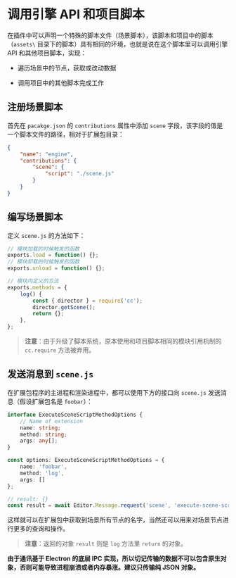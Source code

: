 # 调用引擎 API 和项目脚本

在插件中可以声明一个特殊的脚本文件（场景脚本），该脚本和项目中的脚本（`assets\` 目录下的脚本）具有相同的环境，也就是说在这个脚本里可以调用引擎 API 和其他项目脚本，实现：

- 遍历场景中的节点，获取或改动数据

- 调用项目中的其他脚本完成工作

## 注册场景脚本

首先在 `pacakge.json` 的 `contributions` 属性中添加 `scene` 字段，该字段的值是一个脚本文件的路径，相对于扩展包目录：

```json
{
    "name": "engine",
    "contributions": {
        "scene": {
            "script": "./scene.js"
        }
    }
}
```

## 编写场景脚本

定义 `scene.js` 的方法如下：

```javascript
// 模块加载的时候触发的函数
exports.load = function() {};
// 模块卸载的时候触发的函数
exports.unload = function() {};

// 模块内定义的方法
exports.methods = {
    log() {
        const { director } = require('cc');
        director.getScene();
        return {};
    },
};
```

> **注意**：由于升级了脚本系统，原本使用和项目脚本相同的模块引用机制的 `cc.require` 方法被弃用。

## 发送消息到 `scene.js`

在扩展包程序的主进程和渲染进程中，都可以使用下方的接口向 `scene.js` 发送消息（假设扩展包名是 `foobar`）：

```typescript
interface ExecuteSceneScriptMethodOptions {
    // Name of extension
    name: string;
    method: string;
    args: any[];
}

const options: ExecuteSceneScriptMethodOptions = {
    name: 'foobar',
    method: 'log',
    args: []
};

// result: {}
const result = await Editor.Message.request('scene', 'execute-scene-script', options);
```

这样就可以在扩展包中获取到场景所有节点的名字，当然还可以用来对场景节点进行更多的查询和操作。

> **注意**：返回的对象 `result` 则是 `log` 方法里 `return` 的对象。

**由于通讯基于 Electron 的底层 IPC 实现，所以切记传输的数据不可以包含原生对象，否则可能导致进程崩溃或者内存暴涨。建议只传输纯 JSON 对象。**
